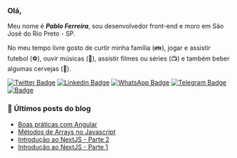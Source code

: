 ### Olá,

Meu nome é ***Pablo Ferreira***, sou desenvolvedor front-end e moro em São José do Rio Preto - SP.

No meu tempo livre gosto de curtir minha família (👪), jogar e assistir futebol (⚽️), ouvir músicas (🎵), assistir filmes ou séries (📺) e também beber algumas cervejas (🍺).


[![Twitter Badge](https://img.shields.io/badge/-Twitter-1ca0f1?style=flat-square&labelColor=1ca0f1&logo=twitter&logoColor=white&link=https://twitter.com/PabloFerreiraB)](https://twitter.com/PabloFerreiraB)
[![Linkedin Badge](https://img.shields.io/badge/-LinkedIn-blue?style=flat-square&logo=Linkedin&logoColor=white&link=https://www.linkedin.com/in/PabloFerreiraB)](https://www.linkedin.com/in/PabloFerreiraB)
[![WhatsApp Badge](https://img.shields.io/badge/-WhatsApp-06D253?style=flat-square&labelColor=06D253&logo=WhatsApp&logoColor=white&link=https://web.whatsapp.com/PabloFerreiraB)](https://api.whatsapp.com/send?phone=5517997015361&text=Ol%C3%A1%20Pablo%2C%20tudo%20bem%20%3F)
[![Telegram Badge](https://img.shields.io/badge/-Telegram-2DA5D9?style=flat-square&labelColor=2DA5D9&logo=Telegram&logoColor=white&link=https://t.me/PabloFerreira14)](https://t.me/PabloFerreira14)
[![Badge](https://img.shields.io/badge/Blog-pabloferreira.netlify.app-tomato)](https://pabloferreira.netlify.app/)

### 📕 Últimos posts do blog

<!-- BLOG:START -->
- [Boas práticas com Angular](https://pabloferreira.netlify.app/melhores-praticas-com-angular-parte-1/)
- [Métodos de Arrays no Javascript](https://pabloferreira.netlify.app/javascript-metodos-de-arrays/)
- [Introdução ao NextJS - Parte 2](https://pabloferreira.netlify.app/introducao-ao-nextjs-parte-2/)
- [Introdução ao NextJS - Parte 1](https://pabloferreira.netlify.app/introducao-ao-nextjs-parte-1/)
<!-- BLOG:END -->
